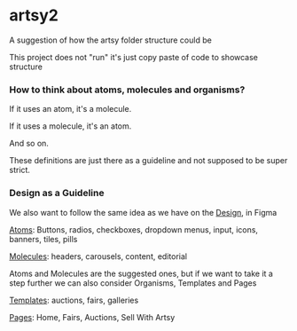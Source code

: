 # artsy2

A suggestion of how the artsy folder structure could be

This project does not "run" it's just copy paste of code to showcase structure

### How to think about atoms, molecules and organisms?

If it uses an atom, it's a molecule.

If it uses a molecule, it's an atom.

And so on.

These definitions are just there as a guideline and not supposed to be super strict.

### Design as a Guideline

We also want to follow the same idea as we have on the [Design], in Figma

[Atoms]: Buttons, radios, checkboxes, dropdown menus, input, icons, banners, tiles, pills

[Molecules]: headers, carousels, content, editorial

Atoms and Molecules are the suggested ones, but if we want to take it a step further we can also consider Organisms, Templates and Pages

[Organisms]: grids

[Templates]: auctions, fairs, galleries

[Pages]: Home, Fairs, Auctions, Sell With Artsy


[design]: https://www.figma.com/file/m6gDpKHEWDbYJyrwsVZDBr/Artsy-3.0-Design-System?node-id=2%3A614
[atoms]: https://www.figma.com/file/m6gDpKHEWDbYJyrwsVZDBr/Artsy-3.0-Design-System?node-id=2%3A614
[molecules]: https://www.figma.com/file/m6gDpKHEWDbYJyrwsVZDBr/Artsy-3.0-Design-System?node-id=1004%3A1354
[organisms]: https://www.figma.com/file/m6gDpKHEWDbYJyrwsVZDBr/Artsy-3.0-Design-System?node-id=1305%3A725
[templates]: https://www.figma.com/file/m6gDpKHEWDbYJyrwsVZDBr/Artsy-3.0-Design-System?node-id=1002%3A729
[pages]: https://www.figma.com/file/m6gDpKHEWDbYJyrwsVZDBr/Artsy-3.0-Design-System?node-id=5245%3A2952
